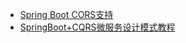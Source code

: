 


* [Spring Boot CORS支持](https://www.yiibai.com/spring-boot/spring_boot_cors_support.html)
* [SpringBoot+CQRS微服务设计模式教程 ](https://www.jdon.com/55380)
